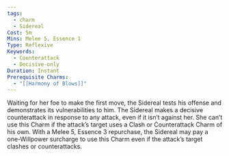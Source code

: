```yaml
---
tags:
  - charm
  - Sidereal
Cost: 5m
Mins: Melee 5, Essence 1
Type: Reflexive
Keywords:
  - Counterattack
  - Decisive-only
Duration: Instant
Prerequisite Charms:
  - "[[Harmony of Blows]]"
---
```

Waiting for her foe to make the first move, the Sidereal tests his offense and demonstrates its vulnerabilities to him. The Sidereal makes a decisive counterattack in response to any attack, even if it isn’t against her. She can’t use this Charm if the attack’s target uses a Clash or Counterattack Charm of his own. With a Melee 5, Essence 3 repurchase, the Sidereal may pay a one-Willpower surcharge to use this Charm even if the attack’s target clashes or counterattacks.